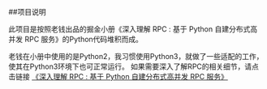 ##项目说明

此项目是按照老钱出品的掘金小册《深入理解 RPC : 基于 Python 自建分布式高并发 RPC 服务》的Python代码堆积而成。

老钱在小册中使用的是Python2，我习惯使用Python3，就做了一些适配的工作，使其在Python3环境下也可正常运行。
如果需要深入了解RPC的相关细节，请点击链接
<a href="https://juejin.im/book/5af56a3c518825426642e004" target="_blank">《深入理解 RPC : 基于 Python 自建分布式高并发 RPC 服务》<a/>